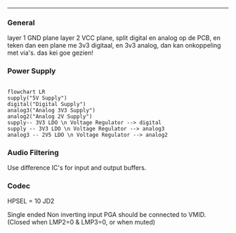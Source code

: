 - - -


### General


layer 1 GND plane
layer 2 VCC plane, split digital en analog op de PCB, en teken dan een plane me 3v3 digitaal, en 3v3 analog, dan kan onkoppeling met via's. das kei goe gezien!

### Power Supply

```mermaid

flowchart LR
supply("5V Supply")
digital("Digital Supply")
analog3("Analog 3V3 Supply")
analog2("Analog 2V Supply")
supply-- 3V3 LDO \n Voltage Regulator --> digital
supply -- 3V3 LDO \n Voltage Regulator --> analog3
analog3 -- 2V5 LDO \n Voltage Regulator --> analog2
```



### Audio Filtering

Use difference IC's for input and output buffers.


### Codec


HPSEL = 10 JD2

Single ended Non inverting input PGA should be connected to VMID.
(Closed when LMP2=0 & LMP3=0, or when muted)
